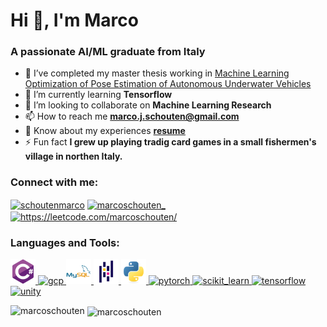 <h1 align="left">Hi 👋, I'm Marco</h1>
<h3 align="left">A passionate AI/ML graduate from Italy</h3>

- 🔭 I’ve completed my master thesis working in [Machine Learning Optimization of Pose Estimation of Autonomous Underwater Vehicles](https://github.com/MarcoSchouten/master-thesis)
- 🌱 I’m currently learning **Tensorflow**
- 👯 I’m looking to collaborate on **Machine Learning Research**
- 📫 How to reach me **marco.j.schouten@gmail.com**
- 📄 Know about my experiences **[resume](https://drive.google.com/file/d/1qwN2uLvn8yQyJV1s21MJMOqSbZc6yj3B/view?usp=sharing)**
- ⚡ Fun fact **I grew up playing tradig card games in a small fishermen's village in northen Italy.**

<h3 align="left">Connect with me:</h3>
<p align="left">
<a href="https://linkedin.com/in/schoutenmarco" target="blank"><img align="center" src="https://raw.githubusercontent.com/rahuldkjain/github-profile-readme-generator/master/src/images/icons/Social/linked-in-alt.svg" alt="schoutenmarco" height="30" width="40" /></a>
<a href="https://instagram.com/marcoschouten_" target="blank"><img align="center" src="https://raw.githubusercontent.com/rahuldkjain/github-profile-readme-generator/master/src/images/icons/Social/instagram.svg" alt="marcoschouten_" height="30" width="40" /></a>
<a href="https://www.leetcode.com/https://leetcode.com/marcoschouten/" target="blank"><img align="center" src="https://raw.githubusercontent.com/rahuldkjain/github-profile-readme-generator/master/src/images/icons/Social/leet-code.svg" alt="https://leetcode.com/marcoschouten/" height="30" width="40" /></a>
</p>

<h3 align="left">Languages and Tools:</h3>
<p align="left"> <a href="https://www.w3schools.com/cs/" target="_blank" rel="noreferrer"> <img src="https://raw.githubusercontent.com/devicons/devicon/master/icons/csharp/csharp-original.svg" alt="csharp" width="40" height="40"/> </a> <a href="https://cloud.google.com" target="_blank" rel="noreferrer"> <img src="https://www.vectorlogo.zone/logos/google_cloud/google_cloud-icon.svg" alt="gcp" width="40" height="40"/> </a> <a href="https://www.mysql.com/" target="_blank" rel="noreferrer"> <img src="https://raw.githubusercontent.com/devicons/devicon/master/icons/mysql/mysql-original-wordmark.svg" alt="mysql" width="40" height="40"/> </a> <a href="https://pandas.pydata.org/" target="_blank" rel="noreferrer"> <img src="https://raw.githubusercontent.com/devicons/devicon/2ae2a900d2f041da66e950e4d48052658d850630/icons/pandas/pandas-original.svg" alt="pandas" width="40" height="40"/> </a> <a href="https://www.python.org" target="_blank" rel="noreferrer"> <img src="https://raw.githubusercontent.com/devicons/devicon/master/icons/python/python-original.svg" alt="python" width="40" height="40"/> </a> <a href="https://pytorch.org/" target="_blank" rel="noreferrer"> <img src="https://www.vectorlogo.zone/logos/pytorch/pytorch-icon.svg" alt="pytorch" width="40" height="40"/> </a> <a href="https://scikit-learn.org/" target="_blank" rel="noreferrer"> <img src="https://upload.wikimedia.org/wikipedia/commons/0/05/Scikit_learn_logo_small.svg" alt="scikit_learn" width="40" height="40"/> </a> <a href="https://www.tensorflow.org" target="_blank" rel="noreferrer"> <img src="https://www.vectorlogo.zone/logos/tensorflow/tensorflow-icon.svg" alt="tensorflow" width="40" height="40"/> </a> <a href="https://unity.com/" target="_blank" rel="noreferrer"> <img src="https://www.vectorlogo.zone/logos/unity3d/unity3d-icon.svg" alt="unity" width="40" height="40"/> </a> </p>

<p><img align="left" src="https://github-readme-stats.vercel.app/api/top-langs?username=marcoschouten&show_icons=true&locale=en&layout=compact" alt="marcoschouten" /></p>

<p>&nbsp;<img align="center" src="https://github-readme-stats.vercel.app/api?username=marcoschouten&show_icons=true&locale=en" alt="marcoschouten" /></p>
